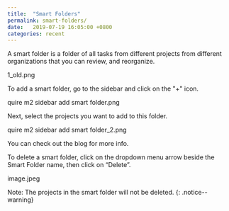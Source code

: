 ```yaml
---
title:  "Smart Folders"
permalink: smart-folders/
date:   2019-07-19 16:05:00 +0800
categories: recent
---
```

A smart folder is a folder of all tasks from different projects from different organizations that you can review, and reorganize.

1_old.png

To add a smart folder, go to the sidebar and click on the "+" icon.

quire m2 sidebar add smart folder.png

Next, select the projects you want to add to this folder.

quire m2 sidebar add smart folder_2.png

You can check out the blog for more info.

To delete a smart folder, click on the dropdown menu arrow beside the Smart Folder name, then click on “Delete”.

image.jpeg

Note: The projects in the smart folder will not be deleted. 
{: .notice--warning}
